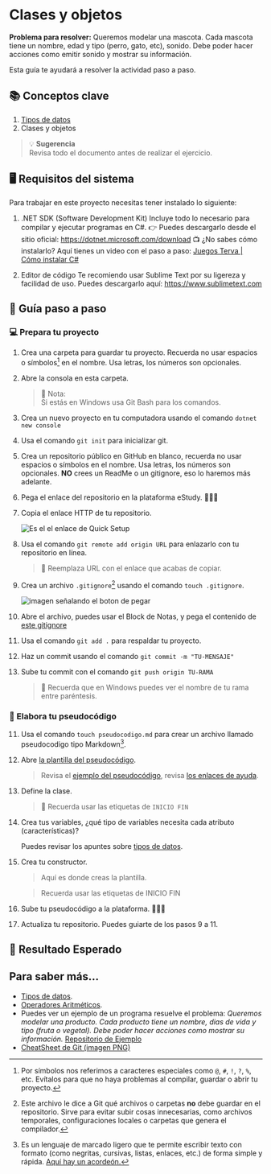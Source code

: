 # Clases y objetos

**Problema para resolver:** Queremos modelar una mascota. Cada mascota tiene un nombre, edad y tipo (perro, gato, etc), sonido. Debe poder hacer acciones como emitir sonido y mostrar su información.

Esta guía te ayudará a resolver la actividad paso a paso.

## 📚 Conceptos clave

1. [Tipos de datos](ApuntesDigitales/programacion/tiposDatos/tiposDatos.md)
1. Clases y objetos

> 💡 **Sugerencia** <br/>
> Revisa todo el documento antes de realizar el ejercicio.

## 🖥️ Requisitos del sistema
Para trabajar en este proyecto necesitas tener instalado lo siguiente:

1. .NET SDK (Software Development Kit)
	Incluye todo lo necesario para compilar y ejecutar programas en C#.
	👉 Puedes descargarlo desde el sitio oficial: https://dotnet.microsoft.com/download
	📺 ¿No sabes cómo instalarlo? Aquí tienes un video con el paso a paso: [Juegos Terva | Cómo instalar C#](https://youtu.be/Uo5cf4e17MY?si=dMiWRoMMWchsiLH4)

2. Editor de código
	Te recomiendo usar Sublime Text por su ligereza y facilidad de uso. Puedes descargarlo aquí:
	https://www.sublimetext.com



## 🧠 Guía paso a paso

### 💻 Prepara tu proyecto

1. Crea una carpeta para guardar tu proyecto. Recuerda no usar espacios o símbolos[^1] en el nombre. Usa letras, los números son opcionales.

2. Abre la consola en esta carpeta.

	> 📌 Nota: <br/>
	> Si estás en Windows usa Git Bash para los comandos.

1. Crea un nuevo proyecto en tu computadora usando el comando `dotnet new console` 

3. Usa el comando `git init` para inicializar git.

1. Crea un repositorio público en GitHub en blanco, recuerda no usar espacios o símbolos en el nombre. Usa letras, los números son opcionales. **NO** crees un ReadMe o un gitignore, eso lo haremos más adelante.

3. Pega el enlace del repositorio en la plataforma eStudy. 🧑🏻‍💻 

5. Copia el enlace HTTP de tu repositorio.
	
	![Es el el enlace de Quick Setup](git/assets/quicksetup.png)

4. Usa el comando `git remote add origin URL` para enlazarlo con tu repositorio en línea.

	> 👀 Reemplaza URL con el enlace que acabas de copiar.

5. Crea un archivo `.gitignore`[^2] usando el comando `touch .gitignore`.

	![imagen señalando el boton de pegar](imagenes/gitignoreReferencia.png)

9. Abre el archivo, puedes usar el Block de Notas, y pega el contenido de [este gitignore](https://gist.github.com/takekazuomi/10955889)

6. Usa el comando `git add .` para respaldar tu proyecto.

7. Haz un commit usando el comando `git commit -m "TU-MENSAJE"`

8. Sube tu commit con el comando `git push origin TU-RAMA`

	> 💭 Recuerda que en Windows puedes ver el nombre de tu rama entre paréntesis.

	[Foto de Git Bash]: #

### 📝 Elabora tu pseudocódigo

11. Usa el comando `touch pseudocodigo.md` para crear un archivo llamado pseudocodigo tipo Markdown[^3].

11. Abre [la plantilla del pseudocódigo](CSharp/pseudocodigoClasesObjetos.md).

	> Revisa el [ejemplo del pseudocódigo](https://github.com/JuegosTerva/ProductoNAtural/blob/a4e9a5686954d881f259e7e50e4fc1b7ea54e7a1/pseudocodigo.md), revisa [los enlaces de ayuda](#enlaces).

1. Define la clase.  

	> 💭 Recuerda usar las etiquetas de `INICIO FIN`

2. Crea tus variables, ¿qué tipo de variables necesita cada atributo (características)?

	Puedes revisar los apuntes sobre [tipos de datos](ApuntesDigitales/programacion/tiposDatos/tiposDatos.md).

3. Crea tu constructor.

	> Aquí es donde creas la plantilla.

	> Recuerda usar las etiquetas de INICIO FIN

11. Sube tu pseudocódigo a la plataforma. 🧑🏻‍💻

12. Actualiza tu repositorio. Puedes guiarte de los pasos 9 a 11.

## 🧪 Resultado Esperado



## Para saber más...

- [Tipos de datos](ApuntesDigitales/programacion/tiposDatos/tiposDatos.md).
- [Operadores Aritméticos](ApuntesDigitales/programacion/operadores/operadoresAritmeticos.md).
- Puedes ver un ejemplo de un programa resuelve el problema: *Queremos modelar una producto. Cada producto tiene un nombre, dias de vida y tipo (fruta o vegetal). Debe poder hacer acciones como  mostrar su información.* [Repositorio de Ejemplo](https://github.com/JuegosTerva/ProductoNAtural)
- [CheatSheet de Git (imagen PNG)](GitCheatSheet.png)

[^1]: Por símbolos nos referimos a caracteres especiales como `@`, `#`, `!`, `?`, `%`, etc. Evítalos para que no haya problemas al compilar, guardar o abrir tu proyecto.

[^2]: Este archivo le dice a Git qué archivos o carpetas **no** debe guardar en el repositorio. Sirve para evitar subir cosas innecesarias, como archivos temporales, configuraciones locales o carpetas que genera el compilador.

[^3]: Es un lenguaje de marcado ligero que te permite escribir texto con formato (como negritas, cursivas, listas, enlaces, etc.) de forma simple y rápida. [Aquí hay un acordeón.](markdown-cheat-sheet.md)